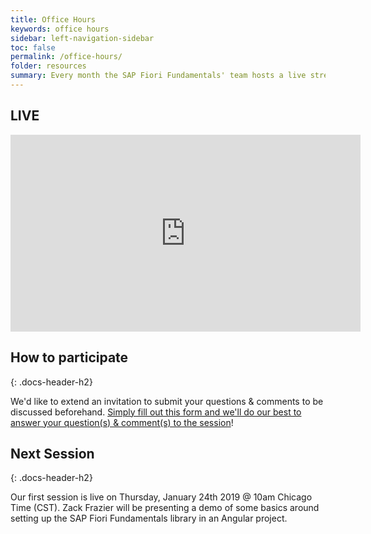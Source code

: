 ```yaml
---
title: Office Hours
keywords: office hours
sidebar: left-navigation-sidebar
toc: false
permalink: /office-hours/
folder: resources
summary: Every month the SAP Fiori Fundamentals' team hosts a live stream of a presentation covering anything from library updates, how-to's and demos. It's also an opportunity for us to engage with our users and answer pre-submitted questions.
---
```


## LIVE
<iframe width="560" height="315" src="https://www.youtube.com/embed/UXfkmA1rED4" frameborder="0" allow="accelerometer; autoplay; encrypted-media; gyroscope; picture-in-picture" allowfullscreen></iframe>

## How to participate
{: .docs-header-h2}

We'd like to extend an invitation to submit your questions & comments to be discussed beforehand. <a href="https://goo.gl/forms/1E5kARHs6f8f6jkk1" target="_blank">Simply fill out this form and we'll do our best to answer your question(s) & comment(s) to the session</a>!

## Next Session
{: .docs-header-h2}

Our first session is live on Thursday, January 24th 2019 @ 10am Chicago Time (CST). Zack Frazier will be presenting a demo of some basics around setting up the SAP Fiori Fundamentals library in an Angular project.

<!-- You can tune in right here on this page or subscribe/follow our <a href="https://youtube.com/channel/UCkq8zSSBngKze-rUypz0t2w/live" target="_blank">YouTube channel</a>. -->


